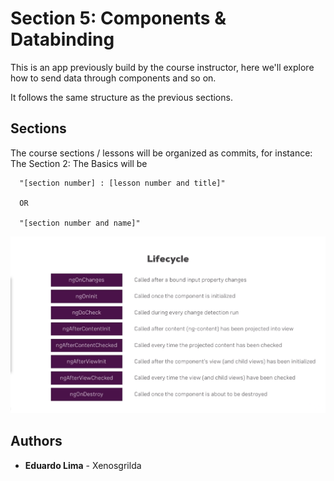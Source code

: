 # Section 5: Components & Databinding

This is an app previously build by the course instructor, here we'll explore how to send data through components and so on.

It follows the same structure as the previous sections.

## Sections

The course sections / lessons will be organized as commits, for instance:
The Section 2: The Basics will be
```
  "[section number] : [lesson number and title]"
  
  OR
  
  "[section number and name]"
```

![Components Lifecycle](./component-lifecycle.png?raw=true "Component Lifecycle")
## Authors

* **Eduardo Lima** - Xenosgrilda
